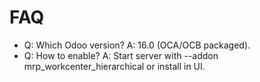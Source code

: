 # FAQ

- Q: Which Odoo version? A: 16.0 (OCA/OCB packaged).
- Q: How to enable? A: Start server with --addon mrp_workcenter_hierarchical or install in UI.
